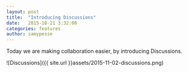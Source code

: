 ```yaml
---
layout: post
title:  "Introducing Discussions"
date:   2015-10-21 3:32:00
categories: features
author: samypesse
---
```


Today we are making collaboration easier, by introducing Discussions.

<!-- more -->

![Discussions]({{ site.url }}assets/2015-11-02-discussions.png)
